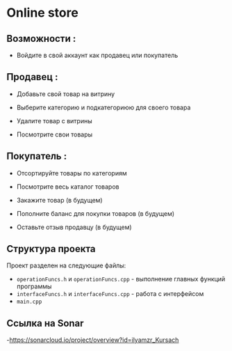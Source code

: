 # Online store


## Возможности :

- Войдите в свой аккаунт как продавец или покупатель

## Продавец :

- Добавьте свой товар на витрину

- Выберите категорию и подкатегориюю для своего товара

- Удалите товар с витрины

- Посмотрите свои товары

## Покупатель :  

- Отсортируйте товары по категориям

- Посмотрите весь каталог товаров

- Закажите товар (в будущем)

- Пополните баланс для покупки товаров (в будущем)

- Оставьте отзыв продавцу (в будущем) 

## Структура проекта

Проект разделен на следующие файлы:

- `operationFuncs.h` и `operationFuncs.cpp` - выполнение главных функций программы
- `interfaceFuncs.h` и `interfaceFuncs.cpp` - работа с интерфейсом
- `main.cpp`

## Ссылка на Sonar

-https://sonarcloud.io/project/overview?id=ilyamzr_Kursach
